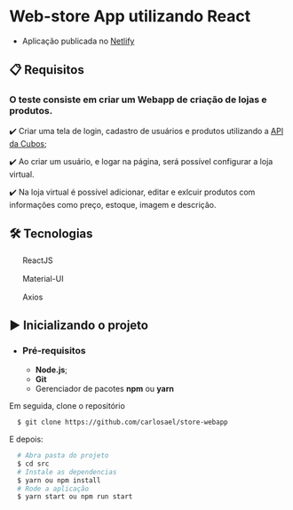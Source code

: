 # Web-store App utilizando React

- Aplicação publicada no [Netlify](https://webstoreapp.netlify.app/)

## 📋 Requisitos

### O teste consiste em criar um Webapp de criação de lojas e produtos.

✔️ Criar uma tela de login, cadastro de usuários e produtos utilizando a [API da Cubos](https://desafio-m03.herokuapp.com/);

✔️ Ao criar um usuário, e logar na página, será possível configurar a loja virtual.

✔️ Na loja virtual é possível adicionar, editar e exlcuir produtos com informações como preço, estoque, imagem e descrição.

## 🛠 Tecnologias

<img src="https://upload.wikimedia.org/wikipedia/commons/thumb/a/a7/React-icon.svg/1200px-React-icon.svg.png" width="20" height="16" /> ReactJS

<img src="https://v4.material-ui.com/static/logo.png" width="20" height="16" /> Material-UI

<img src="https://user-images.githubusercontent.com/8939680/57233882-20344080-6fe5-11e9-9086-d20a955bed59.png" width="16" height="16" /> &nbsp;Axios

## ▶️ Inicializando o projeto

- ### **Pré-requisitos**

  - **Node.js**;
  - **Git**
  - Gerenciador de pacotes **npm** ou **yarn**

Em seguida, clone o repositório

```sh
  $ git clone https://github.com/carlosael/store-webapp
```

E depois:

```sh
  # Abra pasta do projeto
  $ cd src
  # Instale as dependencias
  $ yarn ou npm install
  # Rode a aplicação
  $ yarn start ou npm run start
```
